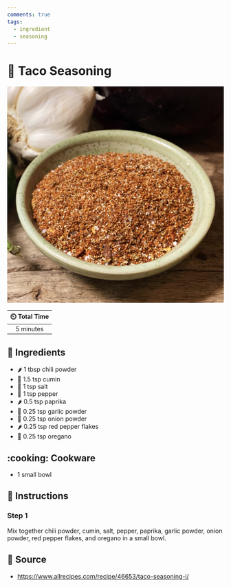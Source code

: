 ```yaml
---
comments: true
tags:
  - ingredient
  - seasoning
---
```

# :taco: Taco Seasoning

![Taco Seasoning](../../assets/images/taco-seasoning.jpg)

| :timer_clock: Total Time |
|:-----------------------: |
| 5 minutes |

## :salt: Ingredients

- :hot_pepper: 1 tbsp chili powder
- :herb: 1.5 tsp cumin
- :salt: 1 tsp salt
- :salt: 1 tsp pepper
- :hot_pepper: 0.5 tsp paprika
- :garlic: 0.25 tsp garlic powder
- :onion: 0.25 tsp onion powder
- :hot_pepper: 0.25 tsp red pepper flakes
- :herb: 0.25 tsp oregano

## :cooking: Cookware

- 1 small bowl

## :pencil: Instructions

### Step 1

Mix together chili powder, cumin, salt, pepper, paprika, garlic powder, onion powder, red pepper flakes, and oregano in
a small bowl.

## :link: Source

- <https://www.allrecipes.com/recipe/46653/taco-seasoning-i/>
